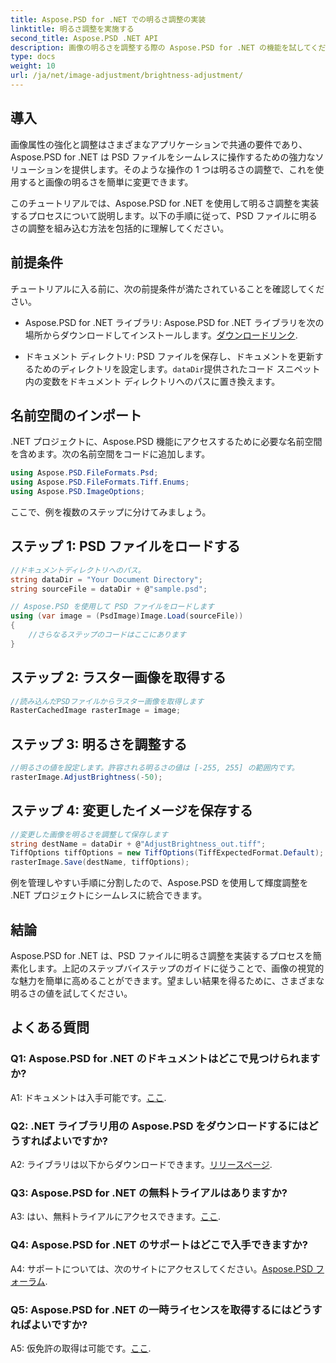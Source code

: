 ```yaml
---
title: Aspose.PSD for .NET での明るさ調整の実装
linktitle: 明るさ調整を実施する
second_title: Aspose.PSD .NET API
description: 画像の明るさを調整する際の Aspose.PSD for .NET の機能を試してください。シームレスな実装については、ステップバイステップのガイドに従ってください。
type: docs
weight: 10
url: /ja/net/image-adjustment/brightness-adjustment/
---
```

## 導入

画像属性の強化と調整はさまざまなアプリケーションで共通の要件であり、Aspose.PSD for .NET は PSD ファイルをシームレスに操作するための強力なソリューションを提供します。そのような操作の 1 つは明るさの調整で、これを使用すると画像の明るさを簡単に変更できます。

このチュートリアルでは、Aspose.PSD for .NET を使用して明るさ調整を実装するプロセスについて説明します。以下の手順に従って、PSD ファイルに明るさの調整を組み込む方法を包括的に理解してください。

## 前提条件

チュートリアルに入る前に、次の前提条件が満たされていることを確認してください。

-  Aspose.PSD for .NET ライブラリ: Aspose.PSD for .NET ライブラリを次の場所からダウンロードしてインストールします。[ダウンロードリンク](https://releases.aspose.com/psd/net/).

- ドキュメント ディレクトリ: PSD ファイルを保存し、ドキュメントを更新するためのディレクトリを設定します。`dataDir`提供されたコード スニペット内の変数をドキュメント ディレクトリへのパスに置き換えます。

## 名前空間のインポート

.NET プロジェクトに、Aspose.PSD 機能にアクセスするために必要な名前空間を含めます。次の名前空間をコードに追加します。

```csharp
using Aspose.PSD.FileFormats.Psd;
using Aspose.PSD.FileFormats.Tiff.Enums;
using Aspose.PSD.ImageOptions;
```

ここで、例を複数のステップに分けてみましょう。

## ステップ 1: PSD ファイルをロードする

```csharp
//ドキュメントディレクトリへのパス。
string dataDir = "Your Document Directory";
string sourceFile = dataDir + @"sample.psd";

// Aspose.PSD を使用して PSD ファイルをロードします
using (var image = (PsdImage)Image.Load(sourceFile))
{
    //さらなるステップのコードはここにあります
}
```

## ステップ 2: ラスター画像を取得する

```csharp
//読み込んだPSDファイルからラスター画像を取得します
RasterCachedImage rasterImage = image;
```

## ステップ 3: 明るさを調整する

```csharp
//明るさの値を設定します。許容される明るさの値は [-255, 255] の範囲内です。
rasterImage.AdjustBrightness(-50);
```

## ステップ 4: 変更したイメージを保存する

```csharp
//変更した画像を明るさを調整して保存します
string destName = dataDir + @"AdjustBrightness_out.tiff";
TiffOptions tiffOptions = new TiffOptions(TiffExpectedFormat.Default);
rasterImage.Save(destName, tiffOptions);
```

例を管理しやすい手順に分割したので、Aspose.PSD を使用して輝度調整を .NET プロジェクトにシームレスに統合できます。

## 結論

Aspose.PSD for .NET は、PSD ファイルに明るさ調整を実装するプロセスを簡素化します。上記のステップバイステップのガイドに従うことで、画像の視覚的な魅力を簡単に高めることができます。望ましい結果を得るために、さまざまな明るさの値を試してください。

## よくある質問

### Q1: Aspose.PSD for .NET のドキュメントはどこで見つけられますか?

 A1: ドキュメントは入手可能です。[ここ](https://reference.aspose.com/psd/net/).

### Q2: .NET ライブラリ用の Aspose.PSD をダウンロードするにはどうすればよいですか?

 A2: ライブラリは以下からダウンロードできます。[リリースページ](https://releases.aspose.com/psd/net/).

### Q3: Aspose.PSD for .NET の無料トライアルはありますか?

 A3: はい、無料トライアルにアクセスできます。[ここ](https://releases.aspose.com/).

### Q4: Aspose.PSD for .NET のサポートはどこで入手できますか?

 A4: サポートについては、次のサイトにアクセスしてください。[Aspose.PSD フォーラム](https://forum.aspose.com/c/psd/34).

### Q5: Aspose.PSD for .NET の一時ライセンスを取得するにはどうすればよいですか?

 A5: 仮免許の取得は可能です。[ここ](https://purchase.aspose.com/temporary-license/).
